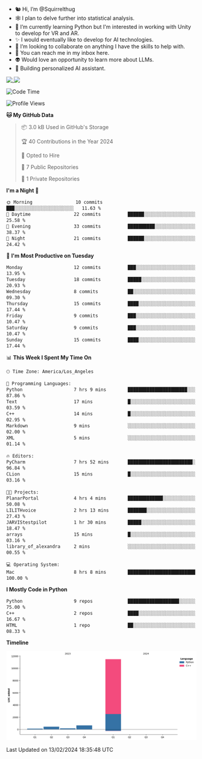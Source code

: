 - 🐿️ Hi, I’m @Squirrelthug
- 🕸️ I plan to delve further into statistical analysis.
- 🐍 I’m currently learning Python but I'm interested in working with Unity to develop for VR and AR.
- ✨ I would eventually like to develop for AI technologies.
- 🎃 I’m looking to collaborate on anything I have the skills to help with.
- 🔮 You can reach me in my inbox here.
- 👽 Would love an opportunity to learn more about LLMs.
- 🤖 Building personalized AI assistant.
<p></p>



<a href="https://github.com/anuraghazra/github-readme-stats">
  <img align="top" src="https://github-readme-stats.vercel.app/api?username=squirrelthug&show_icons=true&theme=darcula" />
</a>
<a href="https://git.io/streak-stats">
  <img align="top" src="https://streak-stats.demolab.com/?user=squirrelthug&theme=dark" />
</a>



<!--START_SECTION:waka-->
![Code Time](http://img.shields.io/badge/Code%20Time-29%20hrs%208%20mins-blue)

![Profile Views](http://img.shields.io/badge/Profile%20Views-13-blue)

**🐱 My GitHub Data** 

> 📦 3.0 kB Used in GitHub's Storage 
 > 
> 🏆 40 Contributions in the Year 2024
 > 
> 💼 Opted to Hire
 > 
> 📜 7 Public Repositories 
 > 
> 🔑 1 Private Repositories 
 > 
**I'm a Night 🦉** 

```text
🌞 Morning                10 commits          ███░░░░░░░░░░░░░░░░░░░░░░   11.63 % 
🌆 Daytime                22 commits          ██████░░░░░░░░░░░░░░░░░░░   25.58 % 
🌃 Evening                33 commits          ██████████░░░░░░░░░░░░░░░   38.37 % 
🌙 Night                  21 commits          ██████░░░░░░░░░░░░░░░░░░░   24.42 % 
```
📅 **I'm Most Productive on Tuesday** 

```text
Monday                   12 commits          ███░░░░░░░░░░░░░░░░░░░░░░   13.95 % 
Tuesday                  18 commits          █████░░░░░░░░░░░░░░░░░░░░   20.93 % 
Wednesday                8 commits           ██░░░░░░░░░░░░░░░░░░░░░░░   09.30 % 
Thursday                 15 commits          ████░░░░░░░░░░░░░░░░░░░░░   17.44 % 
Friday                   9 commits           ███░░░░░░░░░░░░░░░░░░░░░░   10.47 % 
Saturday                 9 commits           ███░░░░░░░░░░░░░░░░░░░░░░   10.47 % 
Sunday                   15 commits          ████░░░░░░░░░░░░░░░░░░░░░   17.44 % 
```


📊 **This Week I Spent My Time On** 

```text
🕑︎ Time Zone: America/Los_Angeles

💬 Programming Languages: 
Python                   7 hrs 9 mins        ██████████████████████░░░   87.86 % 
Text                     17 mins             █░░░░░░░░░░░░░░░░░░░░░░░░   03.59 % 
C++                      14 mins             █░░░░░░░░░░░░░░░░░░░░░░░░   02.95 % 
Markdown                 9 mins              ░░░░░░░░░░░░░░░░░░░░░░░░░   02.00 % 
XML                      5 mins              ░░░░░░░░░░░░░░░░░░░░░░░░░   01.14 % 

🔥 Editors: 
PyCharm                  7 hrs 52 mins       ████████████████████████░   96.84 % 
CLion                    15 mins             █░░░░░░░░░░░░░░░░░░░░░░░░   03.16 % 

🐱‍💻 Projects: 
PlanarPortal             4 hrs 4 mins        █████████████░░░░░░░░░░░░   50.08 % 
LILITHvoice              2 hrs 13 mins       ███████░░░░░░░░░░░░░░░░░░   27.43 % 
JARVIStestpilot          1 hr 30 mins        █████░░░░░░░░░░░░░░░░░░░░   18.47 % 
arrays                   15 mins             █░░░░░░░░░░░░░░░░░░░░░░░░   03.16 % 
library_of_alexandra     2 mins              ░░░░░░░░░░░░░░░░░░░░░░░░░   00.55 % 

💻 Operating System: 
Mac                      8 hrs 8 mins        █████████████████████████   100.00 % 
```

**I Mostly Code in Python** 

```text
Python                   9 repos             ███████████████████░░░░░░   75.00 % 
C++                      2 repos             ████░░░░░░░░░░░░░░░░░░░░░   16.67 % 
HTML                     1 repo              ██░░░░░░░░░░░░░░░░░░░░░░░   08.33 % 
```



**Timeline**

![Lines of Code chart](https://raw.githubusercontent.com/Squirrelthug/Squirrelthug/main/assets/bar_graph.png)


 Last Updated on 13/02/2024 18:35:48 UTC
<!--END_SECTION:waka-->


